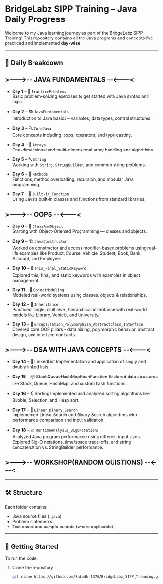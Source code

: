 
# BridgeLabz SIPP Training – Java Daily Progress

Welcome to my Java learning journey as part of the BridgeLabz SIPP Training! This repository contains all the Java programs and concepts I’ve practiced and implemented **day-wise**.

---

## 📅 Daily Breakdown

## >--->-- JAVA FUNDAMENTALS --<---<

- **Day 1** – 🧠 `PracticeProblems`  
  Basic problem-solving exercises to get started with Java syntax and logic.

- **Day 2** – 📚 `JavaFundamentals`  
  Introduction to Java basics – variables, data types, control structures.

- **Day 3** – 🔍 `CoreJava`  
  Core concepts including loops, operators, and type casting.

- **Day 4** – 🧮 `Arrays`  
  One-dimensional and multi-dimensional array handling and algorithms.

- **Day 5** – 🔤 `String`  
  Working with `String`, `StringBuilder`, and common string problems.

- **Day 6** – 🔁 `Methods`  
  Functions, method overloading, recursion, and modular Java programming.

- **Day 7** – 🧩 `Built-in_Function`  
  Using Java’s built-in classes and functions from standard libraries.
  
## >--->-- OOPS --<---<

- **Day 8** – 🧱 `ClassAndObject`  
  Starting with Object-Oriented Programming — classes and objects.

- **Day 9** – 🏗️ `JavaConstructor`  
  Worked on constructor and access modifier-based problems using real-life examples like Product, Course, Vehicle, Student, Book, Bank Account, and Employee.

- **Day 10** – 🔒 `This_Final_StaticKeyword`  
  Explored this, final, and static keywords with examples in object management.

- **Day 11** – 🧩 `ObjectModeling`  
  Modeled real-world systems using classes, objects & relationships.

- **Day 12** – 🧬 `Inheritance`  
  Practiced single, multilevel, hierarchical inheritance with real-world models like Library, Vehicle, and University.

- **Day 13** – 🔗 `Encapsulation_Polymorphism_AbstractClass_Interface`  
  Covered core OOP pillars – data hiding, polymorphic behavior, abstract design, and interface contracts.

## >--->-- DSA WITH JAVA CONCEPTS --<---<

- **Day 14** – 🔗 LinkedList
 Implementation and application of singly and doubly linked lists.

- **Day 15** – 📦 StackQueueHashMapHashFunction
 Explored data structures like Stack, Queue, HashMap, and custom hash functions.

- **Day 16** – 🔃 Sorting
Implemented and analyzed sorting algorithms like Bubble, Selection, and Heap sort.

- **Day 17** – 🔎 `Linear_Binary_Search`  
  Implemented Linear Search and Binary Search algorithms with performance comparison and input validation.

- **Day 18** – 📈 `RuntimeAnalysis_BigONotations`  
  Analyzed Java program performance using different input sizes. Explored Big-O notations, time/space trade-offs, and string concatenation vs. StringBuilder performance.

## >--->-- WORKSHOP(RANDOM QUISTIONS) --<---<

---

## 🛠 Structure

Each folder contains:
- Java source files (`.java`)
- Problem statements
- Test cases and sample outputs (where applicable)

---

## 🚀 Getting Started

To run the code:
1. Clone the repository  
   ```bash
   git clone https://github.com/Subodh-1370/BridgeLabz_SIPP_Tranning.git

